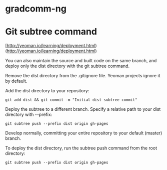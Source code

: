 gradcomm-ng
===========

# Git subtree command

[http://yeoman.io/learning/deployment.html)(http://yeoman.io/learning/deployment.html)

You can also maintain the source and built code on the same branch, and deploy only the dist directory with the git subtree command.

Remove the dist directory from the .gitignore file. Yeoman projects ignore it by default.

Add the dist directory to your repository:

	git add dist && git commit -m "Initial dist subtree commit"

Deploy the subtree to a different branch. Specify a relative path to your dist directory with --prefix:

	git subtree push --prefix dist origin gh-pages

Develop normally, committing your entire repository to your default (master) branch.

To deploy the dist directory, run the subtree push command from the root directory:

	git subtree push --prefix dist origin gh-pages

